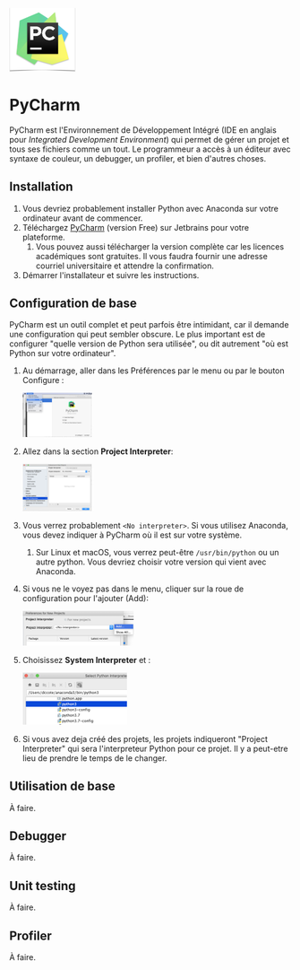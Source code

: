 <img src="HOWTO-Installer et utiliser PyCharm.assets/image-20200118150035703.png" alt="image-20200118150035703" style="zoom:25%;" />

# PyCharm

PyCharm est l'Environnement de Développement Intégré (IDE en anglais pour *Integrated Development Environment*) qui permet de gérer un projet et tous ses fichiers comme un tout.  Le programmeur a accès à un éditeur avec syntaxe de couleur, un debugger, un profiler, et bien d'autres choses.

## Installation

1. Vous devriez probablement installer Python avec Anaconda sur votre ordinateur avant de commencer.
2. Téléchargez [PyCharm](https://www.jetbrains.com/pycharm/download/#section=mac) (version Free) sur Jetbrains pour votre plateforme.  
   1. Vous pouvez aussi télécharger la version complète car les licences académiques sont gratuites. Il vous faudra fournir une adresse courriel universitaire et attendre la confirmation.
3. Démarrer l'installateur et suivre les instructions.

## Configuration de base

PyCharm est un outil complet et peut parfois être intimidant, car il demande une configuration qui peut sembler obscure. Le plus important est de configurer "quelle version de Python sera utilisée", ou dit autrement "où est Python sur votre ordinateur".

1. Au démarrage, aller dans les Préférences par le menu ou par le bouton Configure :

   <img src="HOWTO-Installer et utiliser PyCharm.assets/image-20200118150951318.png" alt="image-20200118150951318" style="zoom:12%;" />

2. Allez dans la section **Project Interpreter**:

   <img src="HOWTO-Installer et utiliser PyCharm.assets/image-20200118151112932.png" alt="image-20200118151112932" style="zoom:12%;" />

3. Vous verrez probablement `<No interpreter>`.  Si vous utilisez Anaconda, vous devez indiquer à PyCharm où il est sur votre système.

   1. Sur Linux et macOS, vous verrez peut-être `/usr/bin/python` ou un autre python. Vous devriez choisir votre version qui vient avec Anaconda.

4. Si vous ne le voyez pas dans le menu, cliquer sur la roue de configuration pour l'ajouter (Add):

   <img src="HOWTO-Installer et utiliser PyCharm.assets/image-20200118151442560.png" alt="image-20200118151442560" style="zoom:20%;" />

5. Choisissez **System Interpreter** et :

   <img src="HOWTO-Installer et utiliser PyCharm.assets/image-20200118151738599.png" alt="image-20200118151738599" style="zoom:25%;" />

6. Si vous avez deja créé des projets, les projets indiqueront "Project Interpreter" qui sera l'interpreteur Python pour ce projet.  Il y a peut-etre lieu de prendre le temps de le changer.



## Utilisation de base

À faire.

## Debugger

À faire.

## Unit testing

À faire.

## Profiler

À faire.

